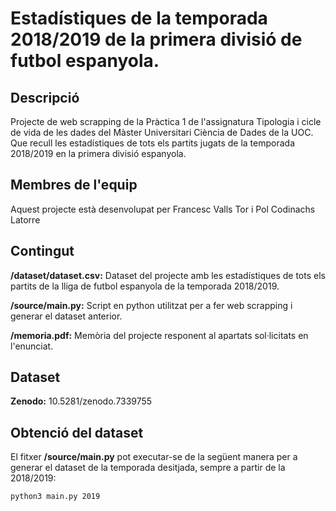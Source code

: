 # Estadístiques de la temporada 2018/2019 de la primera divisió de futbol espanyola.

## Descripció

Projecte de web scrapping de la Pràctica 1 de l'assignatura Tipologia i cicle de vida de les dades del Màster Universitari Ciència de Dades de la UOC.
Que recull les estadístiques de tots els partits jugats de la temporada 2018/2019 en la primera divisió espanyola.

## Membres de l'equip

Aquest projecte està desenvolupat per Francesc Valls Tor i Pol Codinachs Latorre

## Contingut

**/dataset/dataset.csv:** Dataset del projecte amb les estadístiques de tots els partits de la lliga de futbol espanyola de la temporada 2018/2019.

**/source/main.py:** Script en python utilitzat per a fer web scrapping i generar el dataset anterior.

**/memoria.pdf:** Memòria del projecte responent al apartats sol·licitats en l'enunciat.


## Dataset

**Zenodo:** 10.5281/zenodo.7339755

## Obtenció del dataset

El fitxer **/source/main.py** pot executar-se de la següent manera per a generar el dataset de la temporada desitjada, sempre a partir de la 2018/2019:

```
python3 main.py 2019
```
